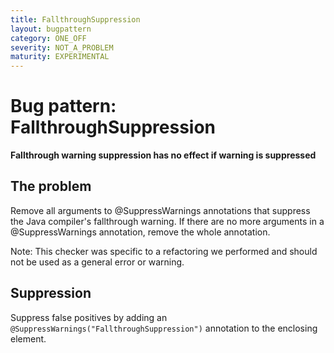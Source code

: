 ```yaml
---
title: FallthroughSuppression
layout: bugpattern
category: ONE_OFF
severity: NOT_A_PROBLEM
maturity: EXPERIMENTAL
---
```


# Bug pattern: FallthroughSuppression
__Fallthrough warning suppression has no effect if warning is suppressed__

## The problem
Remove all arguments to @SuppressWarnings annotations that suppress the Java compiler's fallthrough warning. If there are no more arguments in a @SuppressWarnings annotation, remove the whole annotation.

Note: This checker was specific to a refactoring we performed and should not be used as a general error or warning.

## Suppression
Suppress false positives by adding an `@SuppressWarnings("FallthroughSuppression")` annotation to the enclosing element.
